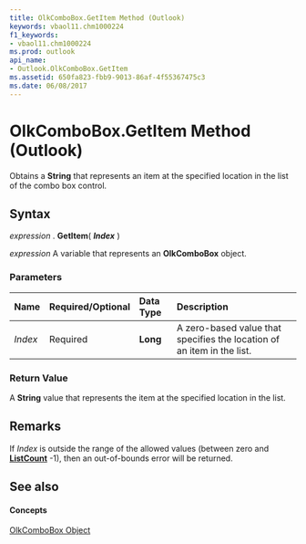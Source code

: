 ```yaml
---
title: OlkComboBox.GetItem Method (Outlook)
keywords: vbaol11.chm1000224
f1_keywords:
- vbaol11.chm1000224
ms.prod: outlook
api_name:
- Outlook.OlkComboBox.GetItem
ms.assetid: 650fa823-fbb9-9013-86af-4f55367475c3
ms.date: 06/08/2017
---
```



# OlkComboBox.GetItem Method (Outlook)

Obtains a  **String** that represents an item at the specified location in the list of the combo box control.


## Syntax

 _expression_ . **GetItem**( **_Index_** )

 _expression_ A variable that represents an **OlkComboBox** object.


### Parameters



|**Name**|**Required/Optional**|**Data Type**|**Description**|
|:-----|:-----|:-----|:-----|
| _Index_|Required| **Long**|A zero-based value that specifies the location of an item in the list.|

### Return Value

A  **String** value that represents the item at the specified location in the list.


## Remarks

If  _Index_ is outside the range of the allowed values (between zero and **[ListCount](olkcombobox-listcount-property-outlook.md)** -1), then an out-of-bounds error will be returned.


## See also


#### Concepts


[OlkComboBox Object](olkcombobox-object-outlook.md)

